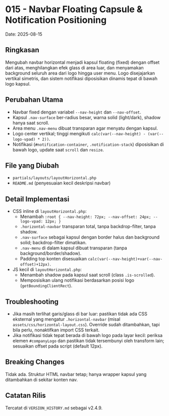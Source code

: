 # 015 - Navbar Floating Capsule & Notification Positioning

Date: 2025-08-15

## Ringkasan
Mengubah navbar horizontal menjadi kapsul floating (fixed) dengan offset dari atas, menghilangkan efek glass di area luar, dan menyamakan background seluruh area dari logo hingga user menu. Logo disejajarkan vertikal simetris, dan sistem notifikasi diposisikan dinamis tepat di bawah logo kapsul.

## Perubahan Utama
- Navbar fixed dengan variabel `--nav-height` dan `--nav-offset`.
- Kapsul `.nav-surface` ber-radius besar, warna solid (light/dark), shadow hanya saat scroll.
- Area menu `.nav-menu` dibuat transparan agar menyatu dengan kapsul.
- Logo center vertikal; tinggi mengikuti `calc(var(--nav-height) - (var(--logo-vpad) * 2))`.
- Notifikasi (`#notification-container`, `.notification-stack`) diposisikan di bawah logo, update saat `scroll` dan `resize`.

## File yang Diubah
- `partials/layouts/layoutHorizontal.php`
- `README.md` (penyesuaian kecil deskripsi navbar)

## Detail Implementasi
- CSS inline di `layoutHorizontal.php`:
  - Menambah `:root { --nav-height: 72px; --nav-offset: 24px; --logo-vpad: 12px; }`
  - `.horizontal-navbar` transparan total, tanpa backdrop-filter, tanpa shadow.
  - `.nav-surface` sebagai kapsul dengan border halus dan background solid; backdrop-filter dimatikan.
  - `.nav-menu` di dalam kapsul dibuat transparan (tanpa background/border/shadow).
  - Padding top konten disesuaikan `calc(var(--nav-height)+var(--nav-offset)+12px)`.
- JS kecil di `layoutHorizontal.php`:
  - Menambah shadow pada kapsul saat scroll (class `.is-scrolled`).
  - Memposisikan ulang notifikasi berdasarkan posisi logo (`getBoundingClientRect`).

## Troubleshooting
- Jika masih terlihat garis/glass di bar luar: pastikan tidak ada CSS eksternal yang mengatur `.horizontal-navbar` (misal `assets/css/horizontal-layout.css`). Override sudah ditambahkan, tapi bila perlu, nonaktifkan import CSS terkait.
- Jika notifikasi tidak tepat berada di bawah logo pada layar kecil: periksa elemen `#companyLogo` dan pastikan tidak tersembunyi oleh transform lain; sesuaikan offset pada script (default 12px).

## Breaking Changes
Tidak ada. Struktur HTML navbar tetap; hanya wrapper kapsul yang ditambahkan di sekitar konten nav.

## Catatan Rilis
Tercatat di `VERSION_HISTORY.md` sebagai v2.4.9.


